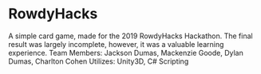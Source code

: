 # RowdyHacks

A simple card game, made for the 2019 RowdyHacks Hackathon. The final result was largely incomplete, however, it was a valuable learning experience. 
Team Members: Jackson Dumas, Mackenzie Goode, Dylan Dumas, Charlton Cohen
Utilizes: Unity3D, C# Scripting

